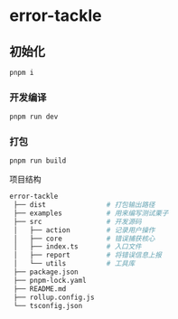 # error-tackle

## 初始化

```sh
pnpm i
```

### 开发编译

```sh
pnpm run dev
```

### 打包

```sh
pnpm run build
```

项目结构

```sh
error-tackle
 ├── dist               # 打包输出路径
 ├── examples           # 用来编写测试栗子
 ├── src                # 开发源码
 │   ├── action         # 记录用户操作
 │   ├── core           # 错误捕获核心
 │   ├── index.ts       # 入口文件
 │   ├── report         # 将错误信息上报
 │   └── utils          # 工具库
 ├── package.json
 ├── pnpm-lock.yaml
 ├── README.md
 ├── rollup.config.js
 └── tsconfig.json
```
